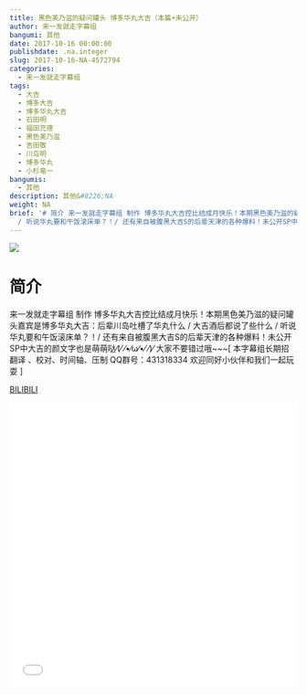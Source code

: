 ```yaml
---
title: 黑色美乃滋的疑问罐头 博多华丸大吉（本篇+未公开）
author: 来一发就走字幕组
bangumi: 其他
date: 2017-10-16 00:00:00
publishdate: .na.integer
slug: 2017-10-16-NA-4572794
categories:
  - 来一发就走字幕组
tags:
  - 大吉
  - 博多大吉
  - 博多华丸大吉
  - 石田明
  - 福田充德
  - 黑色美乃滋
  - 吉田敬
  - 川岛明
  - 博多华丸
  - 小杉竜一
bangumis:
  - 其他
description: 其他&#8226;NA
weight: NA
brief: '# 简介 来一发就走字幕组 制作 博多华丸大吉控比结成月快乐！本期黑色美乃滋的疑问罐头嘉宾是博多华丸大吉：后辈川岛吐槽了华丸什么 / 大吉酒后都说了些什么
  / 听说华丸要和午饭滚床单？！/ 还有来自被腹黑大吉S的后辈天津的各种爆料！未公开SP中大吉的颜文字也是萌萌哒⁄(⁄ ⁄•⁄ω⁄•⁄ ⁄)⁄ 大家不要错过哦~~~'
---
```


![](https://i.imgur.com/ncXKtuz.jpg)

# 简介  
来一发就走字幕组 制作 博多华丸大吉控比结成月快乐！本期黑色美乃滋的疑问罐头嘉宾是博多华丸大吉：后辈川岛吐槽了华丸什么 / 大吉酒后都说了些什么 / 听说华丸要和午饭滚床单？！/ 还有来自被腹黑大吉S的后辈天津的各种爆料！未公开SP中大吉的颜文字也是萌萌哒⁄(⁄ ⁄•⁄ω⁄•⁄ ⁄)⁄ 大家不要错过哦~~~[ 本字幕组长期招 翻译 、校对、时间轴、压制 QQ群号：431318334 欢迎同好小伙伴和我们一起玩耍 ]




  [BILIBILI](https://www.bilibili.com/video/av4572794/)


<div class="vcontainer">  <iframe class='video' src="//www.bilibili.com/blackboard/player.html?aid=4572794" width="100%" height="500" frameborder="0" allowfullscreen="allowfullscreen"></iframe></div>
